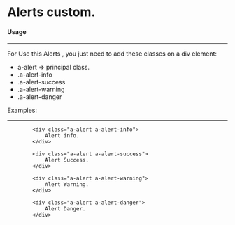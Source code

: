 
# Alerts custom.


#### Usage
____________

For Use this Alerts , you just need to add these classes on a div element:

- a-alert => principal class.
- .a-alert-info
- .a-alert-success
- .a-alert-warning
- .a-alert-danger

Examples:
___________

            <div class="a-alert a-alert-info">
                Alert info.
            </div>
            
            <div class="a-alert a-alert-success">
                Alert Success.
            </div>
            
            <div class="a-alert a-alert-warning">
                Alert Warning.
            </div>
            
            <div class="a-alert a-alert-danger">
                Alert Danger.
            </div>
